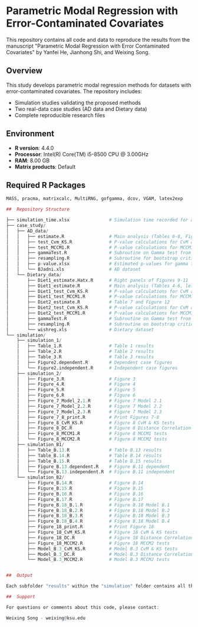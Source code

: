# Parametric Modal Regression with Error-Contaminated Covariates

This repository contains all code and data to reproduce the results from the manuscript "Parametric Modal Regression with Error Contaminated Covariates"
by Yanfei He, Jianhong Shi, and Weixing Song.

##  Overview

This study develops parametric modal regression methods for datasets with error-contaminated covariates. The repository includes:
- Simulation studies validating the proposed methods
- Two real-data case studies (AD data and Dietary data)
- Complete reproducible research files

##  Environment

- **R version**: 4.4.0
- **Processor**: Intel(R) Core(TM) i5-8500 CPU @ 3.00GHz
- **RAM**: 8.00 GB
- **Matrix products**: Default

##  Required R Packages
```r
MASS, pracma, matrixcalc, MultiRNG, gofgamma, dcov, VGAM, latex2exp

##  Repository Structure

├── simulation_time.xlsx               # Simulation time recorded for all the simulation studies
├── case_study/ 
│   ├── AD_data/
│   │   ├── estimate.R                 # Main analysis (Tables 6-8, Figures 7-9)
│   │   ├── test_Cvm_KS.R              # P-value calculations for CvM and KS tests
│   │   ├── test_MCCM1.R               # P-value calculations for MCCM1 test
│   │   ├── gammaTest.R                # Subroutine on Gamma test from package gofgamma
│   │   ├── resampling.R               # Subroutine for bootstrap critical values 
│   │   ├── p-value.xlsx               # Estimated p-values for gamma test
│   │   └── BJadni.xls                 # AD dataset
│   └── Dietary_data/
│       ├── Diet1_estimate.Hatx.R      # Right panels of Figures 9-11
│       ├── Diet1_estimate.R           # Main analysis (Tables 4-6, left panels of Figures 9-11)
│       ├── Diet1_test_Cvm_KS.R        # P-value calculations for CvM and KS tests
│       ├── Diet1_test_MCCM1.R         # P-value calculations for MCCM1 test
│       ├── Diet2_estimate.R           # Table 7 and Figure 12
│       ├── Diet2_test_Cvm_KS.R        # P-value calculations for CvM and KS tests
│       ├── Diet2_test_MCCM1.R         # P-value calculations for MCCM1 test
│       ├── gammaTest.R                # Subroutine on Gamma test from package gofgamma
│       ├── resampling.R               # Subroutine on bootstrap critical values
│       └── wishreg.xls                # Dietary dataset
└── simulation/
    ├── simulation_1/
    │   ├── Table_1.R                  # Table 1 results
    │   ├── Table_2.R                  # Table 2 results
    │   ├── Table_3.R                  # Table 3 results
    │   ├── Figure2.dependent.R        # Dependent case figures
    │   └── Figure2.independent.R      # Independent case figures
    ├── simulation_2/
    │   ├── Figure_3.R                 # Figure 3
    │   ├── Figure_4.R                 # Figure 4
    │   ├── Figure_5.R                 # Figure 5
    │   ├── Figure_6.R                 # Figure 6
    │   ├── Figure_7_Model_2.1.R       # Figure 7 Model 2.1
    │   ├── Figure_7_Model_2.2.R       # Figure 7 Model 2.2
    │   ├── Figure_7_Model_2.3.R       # Figure 7 Model 2.3
    │   ├── Figure_7_8_print.R         # Print Figures 7-8
    │   ├── Figure_8_CvM_KS.R          # Figure 8 CvM & KS tests
    │   ├── Figure_8_DC.R              # Figure 8 Distance Correlation
    │   ├── Figure_8_MCCM1.R           # Figure 8 MCCM1 tests
    │   └── Figure_8_MCCM2.R           # Figure 8 MCCM2 tests
    ├── simulation_B1/
    │   ├── Table_B.13.R               # Table B.13 results
    │   ├── Table_B.14.R               # Table B.14 results
    │   ├── Table_B.15.R               # Table B.15 results
    │   ├── Figure_B.13.dependent.R    # Figure B.11 dependent
    │   └── Figure_B.13.independent.R  # Figure B.11 independent
    └── simulation_B2/
        ├── Figure_B.14.R              # Figure B.14
        ├── Figure_B.15.R              # Figure B.15
        ├── Figure_B.16.R              # Figure B.16
        ├── Figure_B.17.R              # Figure B.17
        ├── Figure_B.18_B.1.R          # Figure B.18 Model B.1
        ├── Figure_B.18_B.2.R          # Figure B.18 Model B.2
        ├── Figure_B.18_B.3.R          # Figure B.18 Model B.3
        ├── Figure_B.18_B.4.R          # Figure B.18 Model B.4
        ├── Figure_18_print.R          # Print Figure 18
        ├── Figure_18_CvM_KS.R         # Figure 18 CvM & KS tests
        ├── Figure_18_DC.R             # Figure 18 Distance Correlation
        ├── Figure_18_MCCM2.R          # Figure 18 MCCM2 tests
        ├── Model_B.3_CvM_KS.R         # Model B.3 CvM & KS tests
        ├── Model_B.3_DC.R             # Model B.3 Distance Correlation
        └── Model_B.3_MCCM2.R          # Model B.3 MCCM2 tests


##  Output

Each subfolder "results" within the "simulation" folder contains all the intermediate results ready for check.

##  Support

For questions or comments about this code, please contact:

Weixing Song - weixing@ksu.edu
